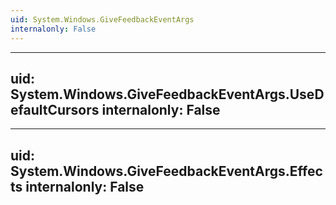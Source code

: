 ```yaml
---
uid: System.Windows.GiveFeedbackEventArgs
internalonly: False
---
```


---
uid: System.Windows.GiveFeedbackEventArgs.UseDefaultCursors
internalonly: False
---

---
uid: System.Windows.GiveFeedbackEventArgs.Effects
internalonly: False
---
